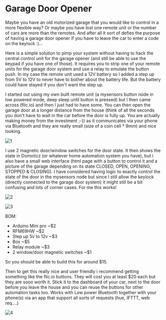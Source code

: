 # Garage Door Opener 
Maybe you have an old motorized garage that you would like to control in a more flexible way? Or maybe you have lost one remote unit or the number of cars are more than the remotes. And after all it sort of defies the purpose of having a garage door opener if you have to leave the car to enter a code on the keylock :)...

Here is a simple solution to pimp your system without having to hack the central control unit for the garage opener (and still be able to use the keypad if you have one of those). It requires you to strip one of your remote units for the garage door system and use a relay to emulate the button push. In my case the remote unit used a 12V battery so I added a step up from 5V to 12V to never have to bother about the battery life. But the battery could have stayed if you don't want the step up.

I started out using my own built remote unit (a mysensors button node in low powered mode, deep sleep until button is pressed) but I then came across (flic.io) and then I just had to have some. You can then open the garage door at a longer distance from the house (think of all the seconds you don't have to wait in the car before the door is fully up. You are actually making money from the investment ;-)) as it communicates via your phone via Bluetooth and they are really small (size of a coin cell * 9mm) and nice looking.

![1](https://github.com/epkboan/epkboan.github.io/blob/master/garage_mysensors.jpg?raw=true "Pic 1")

I use 2 magnetic door/window switches for the door state. It then shows the state in Domoticz (or whatever home automation system you have), but i also have a small web interface (html page with a button to control it and a picture of the garage depending on its state CLOSED, OPEN, OPENING, STOPPED & CLOSING). I have considered having logic to exactly control the state of the door in the mysensors node but since I still allow the keylock (directly connected to the garage door system) it might still be a bit confusing and lots of corner cases. For me this works!

![2](https://github.com/epkboan/epkboan.github.io/blob/master/garage_sensor.jpg?raw=true "Garage Node")


![3](https://github.com/epkboan/epkboan.github.io/blob/master/garage_sensor_stacking_of_radio.jpg?raw=true "Stacking of radio")

BOM:
* Arduino Mini pro ~$2
* RFM69HW ~$2
* Step up 5v to 12v ~$3
* Box ~$5
* Relay module ~$3
* 2 window/door magnetic switches ~$1

So you should be able to build this for around $15.

Then to get this really nice and user friendly i recommend getting something like the flic.io buttons. They will cost you at least $20 each but they are sooo worth it. Stick it to the dashboard of your car, next to the door before you leave the house and you can reuse the buttons for other automation tasks too. Works with Low power Bluetooth together with your phone(s) via an app that support all sorts of requests (hue, IFTTT, web req....)

![4](https://github.com/epkboan/epkboan.github.io/blob/master/flic_button.jpg?raw=true "Flic Button")
